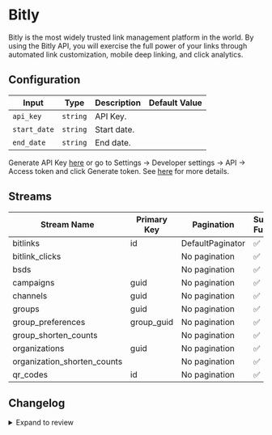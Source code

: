 # Bitly
Bitly is the most widely trusted link management platform in the world. By using the Bitly API, you will exercise the full power of your links through automated link customization, mobile deep linking, and click analytics.

## Configuration

| Input | Type | Description | Default Value |
|-------|------|-------------|---------------|
| `api_key` | `string` | API Key.  |  |
| `start_date` | `string` | Start date.  |  |
| `end_date` | `string` | End date.  |  |

Generate API Key [here](https://app.bitly.com/settings/api/) or go to Settings → Developer settings → API → Access token and click Generate token. See [here](https://dev.bitly.com/docs/getting-started/authentication/) for more details. 

## Streams
| Stream Name | Primary Key | Pagination | Supports Full Sync | Supports Incremental |
|-------------|-------------|------------|---------------------|----------------------|
| bitlinks | id | DefaultPaginator | ✅ |  ✅  |
| bitlink_clicks |  | No pagination | ✅ |  ❌  |
| bsds |  | No pagination | ✅ |  ❌  |
| campaigns | guid | No pagination | ✅ |  ✅  |
| channels | guid | No pagination | ✅ |  ✅  |
| groups | guid | No pagination | ✅ |  ✅  |
| group_preferences | group_guid | No pagination | ✅ |  ❌  |
| group_shorten_counts |  | No pagination | ✅ |  ❌  |
| organizations | guid | No pagination | ✅ |  ✅  |
| organization_shorten_counts |  | No pagination | ✅ |  ❌  |
| qr_codes | id | No pagination | ✅ |  ✅  |

## Changelog

<details>
  <summary>Expand to review</summary>

| Version | Date | Pull Request | Subject |
|---------|------|--------------|---------|
| 0.0.14 | 2025-02-22 | [54258](https://github.com/airbytehq/airbyte/pull/54258) | Update dependencies |
| 0.0.13 | 2025-02-15 | [53907](https://github.com/airbytehq/airbyte/pull/53907) | Update dependencies |
| 0.0.12 | 2025-02-08 | [53408](https://github.com/airbytehq/airbyte/pull/53408) | Update dependencies |
| 0.0.11 | 2025-02-01 | [52903](https://github.com/airbytehq/airbyte/pull/52903) | Update dependencies |
| 0.0.10 | 2025-01-25 | [52155](https://github.com/airbytehq/airbyte/pull/52155) | Update dependencies |
| 0.0.9 | 2025-01-18 | [51730](https://github.com/airbytehq/airbyte/pull/51730) | Update dependencies |
| 0.0.8 | 2025-01-11 | [51273](https://github.com/airbytehq/airbyte/pull/51273) | Update dependencies |
| 0.0.7 | 2024-12-28 | [50447](https://github.com/airbytehq/airbyte/pull/50447) | Update dependencies |
| 0.0.6 | 2024-12-21 | [50164](https://github.com/airbytehq/airbyte/pull/50164) | Update dependencies |
| 0.0.5 | 2024-12-14 | [49571](https://github.com/airbytehq/airbyte/pull/49571) | Update dependencies |
| 0.0.4 | 2024-12-12 | [49005](https://github.com/airbytehq/airbyte/pull/49005) | Update dependencies |
| 0.0.3 | 2024-11-04 | [48171](https://github.com/airbytehq/airbyte/pull/48171) | Update dependencies |
| 0.0.2 | 2024-10-28 | [47516](https://github.com/airbytehq/airbyte/pull/47516) | Update dependencies |
| 0.0.1 | 2024-09-01 | | Initial release by [@topefolorunso](https://github.com/topefolorunso) via Connector Builder |

</details>
